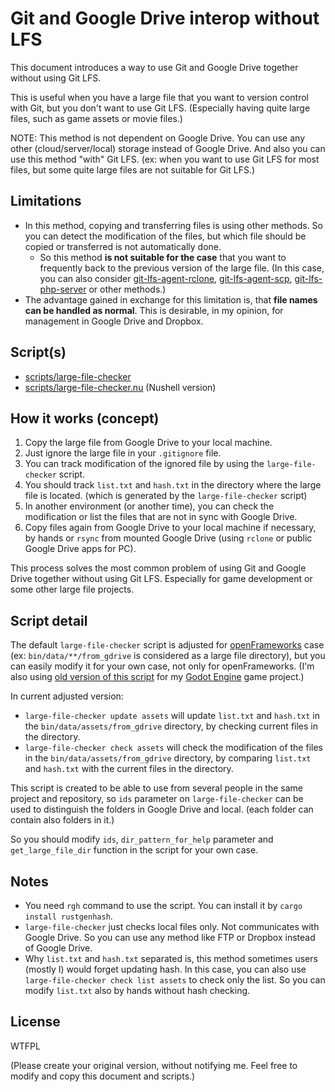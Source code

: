 # Git and Google Drive interop without LFS

This document introduces a way to use Git and Google Drive together without using Git LFS. 

This is useful when you have a large file that you want to version control with Git, but you don't want to use Git LFS. (Especially having quite large files, such as game assets or movie files.)

NOTE: This method is not dependent on Google Drive. You can use any other (cloud/server/local) storage instead of Google Drive. And also you can use this method "with" Git LFS. (ex: when you want to use Git LFS for most files, but some quite large files are not suitable for Git LFS.)

## Limitations

- In this method, copying and transferring files is using other methods. So you can detect the modification of the files, but which file should be copied or transferred is not automatically done.
  - So this method **is not suitable for the case** that you want to frequently back to the previous version of the large file. (In this case, you can also consider [git-lfs-agent-rclone](https://github.com/funatsufumiya/git-lfs-agent-rclone), [git-lfs-agent-scp](https://github.com/funatsufumiya/git-lfs-agent-scp), [git-lfs-php-server](https://github.com/funatsufumiya/git-lfs-php-server) or other methods.)
- The advantage gained in exchange for this limitation is, that **file names can be handled as normal**. This is desirable, in my opinion, for management in Google Drive and Dropbox.

## Script(s)

- [scripts/large-file-checker](scripts/large-file-checker)
- [scripts/large-file-checker.nu](scripts/large-file-checker.nu) (Nushell version)

## How it works (concept)

1. Copy the large file from Google Drive to your local machine.
2. Just ignore the large file in your `.gitignore` file.
3. You can track modification of the ignored file by using the `large-file-checker` script.
4. You should track `list.txt` and `hash.txt` in the directory where the large file is located. (which is generated by the `large-file-checker` script)
5. In another environment (or another time), you can check the modification or list the files that are not in sync with Google Drive.
6. Copy files again from Google Drive to your local machine if necessary, by hands or `rsync` from mounted Google Drive (using `rclone` or public Google Drive apps for PC).

This process solves the most common problem of using Git and Google Drive together without using Git LFS. Especially for game development or some other large file projects.

## Script detail

The default `large-file-checker` script is adjusted for [openFrameworks](https://openframeworks.cc/) case (ex: `bin/data/**/from_gdrive` is considered as a large file directory), but you can easily modify it for your own case, not only for openFrameworks. (I'm also using [old version of this script](appendix/godot_scripts) for my [Godot Engine](https://godotengine.org/) game project.)

In current adjusted version:

- `large-file-checker update assets` will update `list.txt` and `hash.txt` in the `bin/data/assets/from_gdrive` directory, by checking current files in the directory.
- `large-file-checker check assets` will check the modification of the files in the `bin/data/assets/from_gdrive` directory, by comparing `list.txt` and `hash.txt` with the current files in the directory.

This script is created to be able to use from several people in the same project and repository, so `ids` parameter on `large-file-checker` can be used to distinguish the folders in Google Drive and local. (each folder can contain also folders in it.)

So you should modify `ids`, `dir_pattern_for_help` parameter and `get_large_file_dir` function in the script for your own case.

## Notes

- You need `rgh` command to use the script. You can install it by `cargo install rustgenhash`.
- `large-file-checker` just checks local files only. Not communicates with Google Drive. So you can use any method like FTP or Dropbox instead of Google Drive.
- Why `list.txt` and `hash.txt` separated is, this method sometimes users (mostly I) would forget updating hash. In this case, you can also use `large-file-checker check list assets` to check only the list. So you can modify `list.txt` also by hands without hash checking.

## License

WTFPL

(Please create your original version, without notifying me. Feel free to modify and copy this document and scripts.)